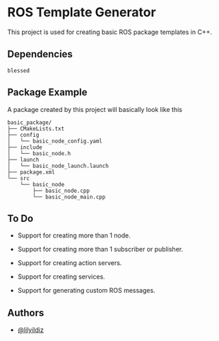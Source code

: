 
# ROS Template Generator

This project is used for creating basic ROS package templates in C++. 


## Dependencies

`blessed`
## Package Example

A package created by this project will basically look like this

``` 
basic_package/
├── CMakeLists.txt
├── config
│   └── basic_node_config.yaml
├── include
│   └── basic_node.h
├── launch
│   └── basic_node_launch.launch
├── package.xml
└── src
    └── basic_node
        ├── basic_node.cpp
        └── basic_node_main.cpp
```




## To Do

- Support for creating more than 1 node.

- Support for creating more than 1 subscriber or publisher.

- Support for creating action servers.

- Support for creating services.

- Support for generating custom ROS messages.



## Authors

- [@lilyildiz](https://github.com/lilyildiz)

